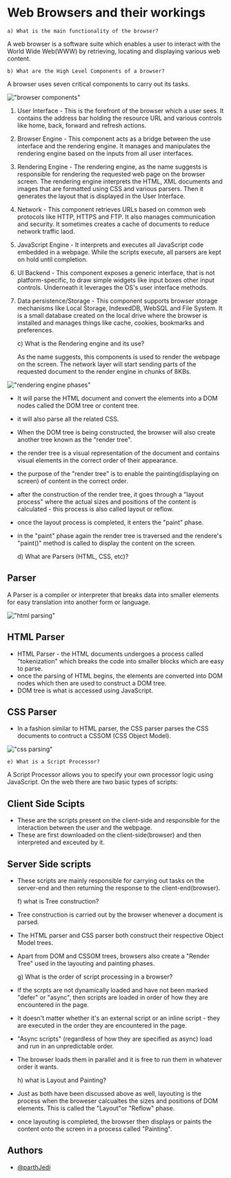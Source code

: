 # Web Browsers and their workings

    a) What is the main functionality of the browser?

A web browser is a software suite which enables a user to interact with the World Wide Web(WWW) by retrieving, locating and displaying various web content.

    b) What are the High Level Components of a browser?

A browser uses seven critical components to carry out its tasks.

!["browser components"](https://browsertouse.com/wp-content/uploads/2021/06/Browser-Working-1024x544.png?ezimgfmt=rs:771x410/rscb1/ng:webp/ngcb1)

1.  User Interface - This is the forefront of the browser which a user sees. It contains the address bar holding the resource URL and various controls like home, back, forward and refresh actions.

2.  Browser Engine - This component acts as a bridge between the use interface and the rendering engine. It manages and manipulates the rendering engine based on the inputs from all user interfaces.

3.  Rendering Engine - The rendering engine, as the name suggests is responsible for rendering the requested web page on the browser screen. The rendering engine interprets the HTML, XML documents and images that are formatted using CSS and various parsers. Then it generates the layout that is displayed in the User Interface.

4.  Network - This component retrieves URLs based on common web protocols like HTTP, HTTPS and FTP. It also manages communication and security. It sometimes creates a cache of documents to reduce network traffic laod.

5.  JavaScript Engine - It interprets and executes all JavaScript code embedded in a webpage. While the scripts execute, all parsers are kept on hold until completion.

6.  UI Backend - This component exposes a generic interface, that is not platform-specific, to draw simple widgets like input boxes other input controls. Underneath it leverages the OS's user interface methods.

7.  Data persistence/Storage - This component supports browser storage mechanisms like Local Storage, IndexedDB, WebSQL and File System. It is a small database created on the local drive where the browser is installed and manages things like cache, cookies, bookmarks and preferences.

    c) What is the Rendering engine and its use?

    As the name suggests, this components is used to render the webpage on the screen.
    The network layer will start sending parts of the requested document to the render engine in chunks of 8KBs.

!["rendering engine phases"](https://miro.medium.com/max/1200/1*cfQpu6Xvb7e9IiH4CCuiCg.png)

- It will parse the HTML document and convert the elements into a DOM nodes called the DOM tree or content tree.
- it will also parse all the related CSS.
- When the DOM tree is being constructed, the browser will also create another tree known as the "render tree".
- the render tree is a visual representation of the document and contains visual elements in the correct order of their appearance.
- the purpose of the "render tree" is to enable the painting(displaying on screen) of content in the correct order.
- after the construction of the render tree, it goes through a "layout process" where the actual sizes and positions of the content is calculated - this process is also called layout or reflow.
- once the layout process is completed, it enters the "paint" phase.
- in the "paint" phase again the render tree is traversed and the rendere's "paint()" method is called to display the content on the screen.

  d) What are Parsers (HTML, CSS, etc)?

## Parser

A Parser is a compiler or interpreter that breaks data into smaller elements for easy translation into another form or language.

!["html parsing"](https://res.cloudinary.com/practicaldev/image/fetch/s--40NGH5el--/c_limit%2Cf_auto%2Cfl_progressive%2Cq_auto%2Cw_880/https://dev-to-uploads.s3.amazonaws.com/i/o91r8lupx8elero5djh3.png)

## HTML Parser

- HTML Parser - the HTML documents undergoes a process called "tokenization" which breaks the code into smaller blocks which are easy to parse.
- once the parsing of HTML begins, the elements are converted into DOM nodes which then are used to construct a DOM tree.
- DOM tree is what is accessed using JavaScript.

## CSS Parser

- In a fashion similar to HTML parser, the CSS parser parses the CSS documents to contruct a CSSOM (CSS Object Model).

!["css parsing"](https://res.cloudinary.com/practicaldev/image/fetch/s--maAtq7ut--/c_limit%2Cf_auto%2Cfl_progressive%2Cq_auto%2Cw_880/https://dev-to-uploads.s3.amazonaws.com/i/vg9595umg17jzkcdvm7f.png)

    e) What is a Script Processor?

A Script Processor allows you to specify your own processor logic using JavaScript. On the web there are two basic types of scripts:

## Client Side Scipts

- These are the scripts present on the client-side and responsible for the interaction between the user and the webpage.
- These are first downloaded on the client-side(browser) and then interpreted and exceuted by it.

## Server Side scripts

- These scripts are mainly responsible for carrying out tasks on the server-end and then returning the response to the client-end(browser).

  f) what is Tree construction?

- Tree construction is carried out by the browser whenever a document is parsed.
- The HTML parser and CSS parser both construct their respective Object Model trees.
- Apart from DOM and CSSOM trees, browsers also create a "Render Tree" used in the layouting and painting phases.

  g) What is the order of script processing in a browser?

- If the scrpts are not dynamically loaded and have not been marked "defer" or "async", then scripts are loaded in order of how they are encountered in the page.
- It doesn't matter whether it's an external script or an inline script - they are executed in the order they are encountered in the page.
- "Async scripts" (regardless of how they are specified as async) load and run in an unpredictable order.
- The browser loads them in parallel and it is free to run them in whatever order it wants.

  h) what is Layout and Painting?

- Just as both have been discussed above as well, layouting is the process when the broweser calcualtes the sizes and positions of DOM elements. This is called the "Layout"or "Reflow" phase.
- once layouting is completed, the browser then displays or paints the content onto the screen in a process called "Painting".

## Authors

- [@parthJedi](https://github.com/ParthJedi)
